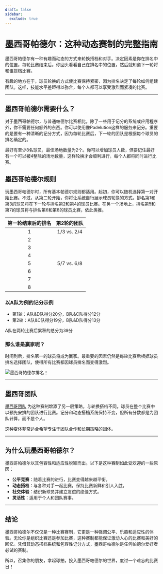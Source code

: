 ```yaml
---
draft: false
sidebar:
  exclude: true
---
```


# 墨西哥帕德尔：这种动态赛制的完整指南

墨西哥帕德尔有一种有趣而动态的方式来轮换搭档和对手。决定因素是你在排名中的位置，每轮比赛结束后，你回头看看自己在排名中的位置，然后就知道下一轮将和谁搭档比赛。

有趣的地方在于，球员轮换的方式使比赛保持紧密，因为排名决定了每轮如何组建团队。这样，技能水平差距得以弥合，每个人都可以享受激烈而紧凑的比赛。

---

## 墨西哥帕德尔需要什么？

对于墨西哥帕德尔，与普通帕德尔比赛相比，除了一些用于记分的系统或应用程序外，你不需要任何额外的东西。你可以使用像Padelution这样的服务来记分。重要的是要有一种清晰的记分方式，因为每轮比赛后，下一轮的团队是根据每个球员的排名确定的。

最好有至少8名球员，最佳场地数量为2个。你可以增加球员人数，但要记住最好有一个可以被4整除的场地数量，这样轮换才会顺利进行，每个人都将同时进行比赛。

## 墨西哥帕德尔规则

玩墨西哥帕德尔时，所有基本帕德尔规则都适用。起初，你可以随机选择第一对开始比赛。不过，从第二轮开始，你将让系统自行展示球员轮换的方式。排名第1和第3的球员将在下一轮与排名第2和第4的球员比赛。在另一个场地上，排名第5和第7的球员将与排名第6和第8的球员比赛，依此类推。

| 第一轮结束后的排名 | 第2轮的团队 |
|:---------------------------:|:-------------------:|
|              1              |     1/3 vs. 2/4     |
|              2              |                     |
|              3              |                     |
|              4              |                     |
|              5              |     5/7 vs. 6/8     |
|              6              |                     |
|              7              |                     |
|              8              |                     |


### 以A队为例的记分示例
- 第1轮：A队&D队得分20分，B队&C队得分12分
- 第2轮：A队&C队得分19分，B队&D队得分13分

A队在两轮比赛后累积的总分为39分

### 那么谁是赢家呢？
时间到后，排名第一的球员将成为赢家。最重要的因素仍然是每轮比赛后根据球员排名选择团队，使得所有比赛都因球员排名而变得激烈。

![墨西哥帕德尔排名！](/zh/images/padel-mexicano.png "墨西哥帕德尔排名")

---

## 墨西哥团队

[墨西哥团队](/zh/team-mexicano) 为这种赛制增添了另一层策略。与轮换搭档不同，球员在整个比赛中以预先安排的团队进行比赛。记分和动态搭档系统保持不变，但所有分数都是为团队计算，而不是个人。

这种变体非常适合希望专注于团队合作和长期策略的团体。

---

## 为什么玩墨西哥帕德尔？

墨西哥帕德尔以其包容性和适应性脱颖而出。以下是这种赛制如此受欢迎的一些原因：
- **公平竞赛**：随着比赛的进行，比赛变得越来越平衡。
- **动态搭档**：与各种对手一起比赛，保持比赛新鲜和引人入胜。
- **社交体验**：结识新球员并建立友谊的绝佳方式。
- **灵活性**：适用于个人和团队赛事。

---

## 结论

墨西哥帕德尔不仅仅是一种比赛赛制，它更是一种强调公平、乐趣和适应性的体验。无论你是组织比赛还是参加比赛，这种赛制都能保证激动人心的比赛和美好的回忆。凭借其动态搭档系统和包容性记分方式，墨西哥帕德尔是任何帕德尔爱好者必试的赛制。

所以，召集你的朋友，拿起球拍，投入墨西哥帕德尔的世界，度过一个难忘的比赛日！